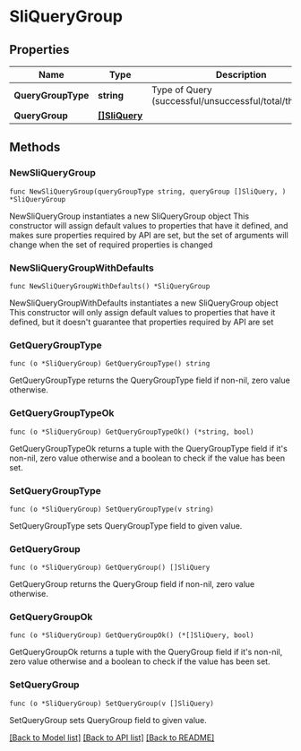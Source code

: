 # SliQueryGroup

## Properties

Name | Type | Description | Notes
------------ | ------------- | ------------- | -------------
**QueryGroupType** | **string** | Type of Query (successful/unsuccessful/total/threshold). | 
**QueryGroup** | [**[]SliQuery**](SliQuery.md) |  | 

## Methods

### NewSliQueryGroup

`func NewSliQueryGroup(queryGroupType string, queryGroup []SliQuery, ) *SliQueryGroup`

NewSliQueryGroup instantiates a new SliQueryGroup object
This constructor will assign default values to properties that have it defined,
and makes sure properties required by API are set, but the set of arguments
will change when the set of required properties is changed

### NewSliQueryGroupWithDefaults

`func NewSliQueryGroupWithDefaults() *SliQueryGroup`

NewSliQueryGroupWithDefaults instantiates a new SliQueryGroup object
This constructor will only assign default values to properties that have it defined,
but it doesn't guarantee that properties required by API are set

### GetQueryGroupType

`func (o *SliQueryGroup) GetQueryGroupType() string`

GetQueryGroupType returns the QueryGroupType field if non-nil, zero value otherwise.

### GetQueryGroupTypeOk

`func (o *SliQueryGroup) GetQueryGroupTypeOk() (*string, bool)`

GetQueryGroupTypeOk returns a tuple with the QueryGroupType field if it's non-nil, zero value otherwise
and a boolean to check if the value has been set.

### SetQueryGroupType

`func (o *SliQueryGroup) SetQueryGroupType(v string)`

SetQueryGroupType sets QueryGroupType field to given value.


### GetQueryGroup

`func (o *SliQueryGroup) GetQueryGroup() []SliQuery`

GetQueryGroup returns the QueryGroup field if non-nil, zero value otherwise.

### GetQueryGroupOk

`func (o *SliQueryGroup) GetQueryGroupOk() (*[]SliQuery, bool)`

GetQueryGroupOk returns a tuple with the QueryGroup field if it's non-nil, zero value otherwise
and a boolean to check if the value has been set.

### SetQueryGroup

`func (o *SliQueryGroup) SetQueryGroup(v []SliQuery)`

SetQueryGroup sets QueryGroup field to given value.



[[Back to Model list]](../README.md#documentation-for-models) [[Back to API list]](../README.md#documentation-for-api-endpoints) [[Back to README]](../README.md)


